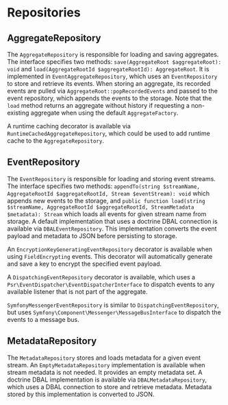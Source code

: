 # Repositories

## AggregateRepository

The `AggregateRepository` is responsible for loading and saving aggregates. The interface specifies two methods:
`save(AggregateRoot $aggregateRoot): void` and `load(AggregateRootId $aggregateRootId): AggregateRoot`. It is
implemented in `EventAggregateRepository`, which uses an `EventRepository` to store and retrieve its events. When
storing an aggregate, its recorded events are pulled via `AggregateRoot::popRecordedEvents` and passed to the event
repository, which appends the events to the storage. Note that the `load` method returns an aggregate without history
if requesting a non-existing aggregate when using the default `AggregateFactory`.

A runtime caching decorator is available via `RuntimeCachedAggregateRepository`, which could be used to add runtime
cache to the `AggregateRepository`.


## EventRepository

The `EventRepository` is responsible for loading and storing event streams. The interface specifies two methods:
`appendTo(string $streamName, AggregateRootId $aggregateRootId, Stream $eventStream): void` which appends new events to
the storage, and `public function load(string $streamName, AggregateRootId $aggregateRootId, StreamMetadata $metadata): Stream`
which loads all events for given stream name from storage. A default implementation that uses a doctrine DBAL connection
is available via `DBALEventRepository`. This implementation converts the event payload and metadata to JSON before
persisting to storage.

An `EncryptionKeyGeneratingEventRepository` decorator is available when using `FieldEncrypting` events. This decorator
will automatically generate and save a key to encrypt the specified event payload.

A `DispatchingEventRepository` decorator is available, which uses a `Psr\EventDispatcher\EventDispatcherInterface` to
dispatch events to any available listener that is not part of the aggregate.

`SymfonyMessengerEventRepository` is similar to `DispatchingEventRepository`, but uses
`Symfony\Component\Messenger\MessageBusInterface` to dispatch the events to a message bus.


## MetadataRepository

The `MetadataRepository` stores and loads metadata for a given event stream. An `EmptyMetadataRepository` implementation
is available when stream metadata is not needed. It provides an empty metadata set. A doctrine DBAL implementation is
available via `DBALMetadataRepository`, which uses a DBAL connection to store and retrieve metadata. Metadata stored
by this implementation is converted to JSON.
